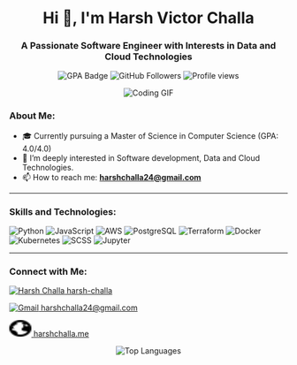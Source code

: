 <h1 align="center">Hi 👋, I'm Harsh Victor Challa</h1>
<h3 align="center">A Passionate Software Engineer with Interests in Data and Cloud Technologies</h3>

<p align="center">
  <img src="https://img.shields.io/badge/GPA-4.0%2F4.0-blue" alt="GPA Badge" />
  <img src="https://img.shields.io/github/followers/Harshchalla?style=social" alt="GitHub Followers" />
  <img src="https://komarev.com/ghpvc/?username=Harshchalla&style=for-the-badge" alt="Profile views"/>
</p>

<p align="center">
  <img src="https://user-images.githubusercontent.com/55622459/134806395-422441b5-34a0-4b94-82be-2de0a92fcd30.gif" alt="Coding GIF" width="400px" />
</p>

<h3 align="left">About Me:</h3>

- 🎓 Currently pursuing a Master of Science in Computer Science (GPA: 4.0/4.0)
- 🌱 I’m deeply interested in Software development, Data and Cloud Technologies.
- 📫 How to reach me: **harshchalla24@gmail.com**


---

<h3 align="left">Skills and Technologies:</h3>

<p align="left">
  <img src="https://img.shields.io/badge/Python-3776AB?style=for-the-badge&logo=python&logoColor=white" alt="Python" />
  <img src="https://img.shields.io/badge/JavaScript-F7DF1E?style=for-the-badge&logo=javascript&logoColor=black" alt="JavaScript" />
  <img src="https://img.shields.io/badge/AWS-232F3E?style=for-the-badge&logo=amazon-aws&logoColor=white" alt="AWS" />
  <img src="https://img.shields.io/badge/PostgreSQL-316192?style=for-the-badge&logo=postgresql&logoColor=white" alt="PostgreSQL" />
  <img src="https://img.shields.io/badge/Terraform-623CE4?style=for-the-badge&logo=terraform&logoColor=white" alt="Terraform" />
  <img src="https://img.shields.io/badge/Docker-2496ED?style=for-the-badge&logo=docker&logoColor=white" alt="Docker" />
  <img src="https://img.shields.io/badge/Kubernetes-326CE5?style=for-the-badge&logo=kubernetes&logoColor=white" alt="Kubernetes" />
  <img src="https://img.shields.io/badge/SCSS-CC6699?style=for-the-badge&logo=sass&logoColor=white" alt="SCSS" />
  <img src="https://img.shields.io/badge/Jupyter-FF4C02?style=for-the-badge&logo=jupyter&logoColor=white" alt="Jupyter" />
</p>

---

<h3 align="left">Connect with Me:</h3>

<p align="left">
  <a href="https://linkedin.com/in/harsh-challa" target="_blank">
    <img src="https://raw.githubusercontent.com/rahuldkjain/github-profile-readme-generator/master/src/images/icons/Social/linked-in-alt.svg" alt="Harsh Challa" height="30" width="40"/>
    harsh-challa
  </a>
</p>

<p align="left">
  <a href="mailto:harshchalla24@gmail.com" target="_blank">
    <img src="https://cdn.jsdelivr.net/npm/simple-icons@v3/icons/gmail.svg" alt="Gmail" height="30" width="40" />
    harshchalla24@gmail.com
  </a>
</p>

<p align="left">
  <a href="https://harshchalla.me" target="_blank">
    <img src="https://raw.githubusercontent.com/iconic/open-iconic/master/svg/globe.svg" alt="Portfolio" height="30" width="40" />
    harshchalla.me
  </a>
</p>

<p align="center">
  <img src="https://github-readme-stats.vercel.app/api/top-langs/?username=Harshchalla&layout=compact&theme=radical" alt="Top Languages" />
</p>



